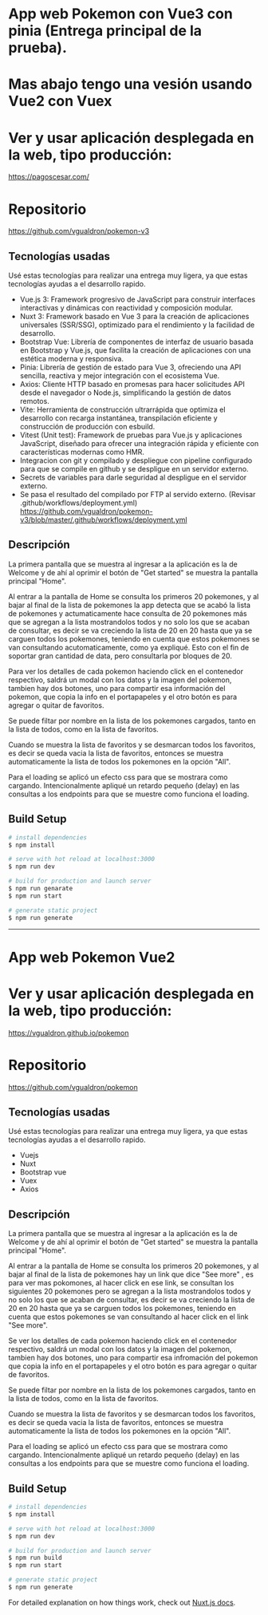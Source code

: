 # App web Pokemon con Vue3 con pinia (Entrega principal de la prueba).
# Mas abajo tengo una vesión usando Vue2 con Vuex
# Ver y usar aplicación desplegada en la web, tipo producción:
https://pagoscesar.com/

# Repositorio
https://github.com/vgualdron/pokemon-v3

## Tecnologías usadas
Usé estas tecnologías para realizar una entrega muy ligera, ya que estas tecnologías ayudas a el desarrollo rapido.

* Vue.js 3: Framework progresivo de JavaScript para construir interfaces interactivas y dinámicas con reactividad y composición modular.
* Nuxt 3: Framework basado en Vue 3 para la creación de aplicaciones universales (SSR/SSG), optimizado para el rendimiento y la facilidad de desarrollo.
* Bootstrap Vue: Librería de componentes de interfaz de usuario basada en Bootstrap y Vue.js, que facilita la creación de aplicaciones con una estética moderna y responsiva.
* Pinia: Librería de gestión de estado para Vue 3, ofreciendo una API sencilla, reactiva y mejor integración con el ecosistema Vue.
* Axios: Cliente HTTP basado en promesas para hacer solicitudes API desde el navegador o Node.js, simplificando la gestión de datos remotos.
* Vite: Herramienta de construcción ultrarrápida que optimiza el desarrollo con recarga instantánea, transpilación eficiente y construcción de producción con esbuild.
* Vitest (Unit test): Framework de pruebas para Vue.js y aplicaciones JavaScript, diseñado para ofrecer una integración rápida y eficiente con características modernas como HMR.
* Integracion con git y compilado y despliegue con pipeline configurado para que se compile en github y se despligue en un servidor externo.
* Secrets de variables para darle seguridad al despligue en el servidor externo.
* Se pasa el resultado del compilado por FTP al servido externo. (Revisar .github/workflows/deployment.yml)
https://github.com/vgualdron/pokemon-v3/blob/master/.github/workflows/deployment.yml

## Descripción
La primera pantalla que se muestra al ingresar a la aplicación es la de Welcome
y de ahí al oprimir el botón de "Get started"
se muestra la pantalla principal "Home".

Al entrar a la pantalla de Home se consulta los primeros 20 pokemones,
y al bajar al final de la lista de pokemones la app detecta que se acabó la lista de pokemones
y actumaticamente hace consulta de 20 pokemones más que se agregan a la lista mostrandolos todos y no solo los que se acaban de consultar,
es decir se va creciendo la lista de 20 en 20 hasta que ya se carguen todos los pokemones, teniendo en cuenta que estos pokemones se van consultando acutomaticamente, como ya expliqué.
Esto con el fin de soportar gran cantidad de data, pero consultarla por bloques de 20.

Para ver los detalles de cada pokemon haciendo click en el contenedor respectivo, saldrá un modal con los datos y la imagen del pokemon,
tambien hay dos botones, uno para compartir esa información del pokemon, que copia la info en el portapapeles y el otro botón es para agregar o quitar de favoritos.

Se puede filtar por nombre en la lista de los pokemones cargados, tanto en la lista de todos, como en la lista de favoritos.

Cuando se muestra la lista de favoritos y se desmarcan todos los favoritos, es decir se queda vacia la lista de favoritos, entonces se muestra automaticamente la lista de todos los pokemones en la opción "All".

Para el loading se aplicó un efecto css para que se mostrara como cargando. Intencionalmente apliqué un retardo pequeño (delay) en las consultas a los endpoints para que se muestre como funciona el loading.


## Build Setup

```bash
# install dependencies
$ npm install

# serve with hot reload at localhost:3000
$ npm run dev

# build for production and launch server
$ npm run genarate
$ npm run start

# generate static project
$ npm run generate
```
-------------------------------------------------------------------------------------

# App web Pokemon Vue2
# Ver y usar aplicación desplegada en la web, tipo producción:
https://vgualdron.github.io/pokemon

# Repositorio
https://github.com/vgualdron/pokemon

## Tecnologías usadas
Usé estas tecnologías para realizar una entrega muy ligera, ya que estas tecnologías ayudas a el desarrollo rapido.

* Vuejs
* Nuxt
* Bootstrap vue
* Vuex
* Axios

## Descripción
La primera pantalla que se muestra al ingresar a la aplicación es la de Welcome y de ahí al oprimir el botón de "Get started"
se muestra la pantalla principal "Home".

Al entrar a la pantalla de Home se consulta los primeros 20 pokemones, y al bajar al final de la lista de pokemones hay un link que dice "See more"
, es para ver mas pokomones, al hacer click en ese link, se consultan los siguientes 20 pokemones pero se agregan a la lista mostrandolos todos
y no solo los que se acaban de consultar, es decir se va creciendo la lista de 20 en 20 hasta que ya se carguen todos los pokemones,
teniendo en cuenta que estos pokemones se van consultando al hacer click en el link "See more".

Se ver los detalles de cada pokemon haciendo click en el contenedor respectivo, saldrá un modal con los datos y la imagen del pokemon, tambien hay dos botones, uno para compartir esa infromación del pokemon que copia la info en el portapapeles y el otro botón es para agregar o quitar de favoritos.

Se puede filtar por nombre en la lista de los pokemones cargados, tanto en la lista de todos, como en la lista de favoritos.

Cuando se muestra la lista de favoritos y se desmarcan todos los favoritos, es decir se queda vacia la lista de favoritos, entonces se muestra automaticamente la lista de todos los pokemones en la opción "All".

Para el loading se aplicó un efecto css para que se mostrara como cargando. Intencionalmente apliqué un retardo pequeño (delay) en las consultas a los endpoints para que se muestre como funciona el loading.


## Build Setup

```bash
# install dependencies
$ npm install

# serve with hot reload at localhost:3000
$ npm run dev

# build for production and launch server
$ npm run build
$ npm run start

# generate static project
$ npm run generate
```

For detailed explanation on how things work, check out [Nuxt.js docs](https://nuxtjs.org).
